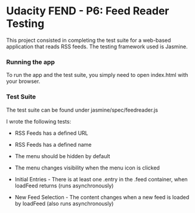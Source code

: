 # Udacity FEND - P6: Feed Reader Testing

This project consisted in completing the test suite for a web-based application that reads RSS feeds.
The testing framework used is Jasmine.

### Running the app

To run the app and the test suite, you simply need to open index.html with your browser.

### Test Suite

The test suite can be found under jasmine/spec/feedreader.js

I wrote the following tests:

*   RSS Feeds has a defined URL
*   RSS Feeds has a defined name

*   The menu should be hidden by default
*   The menu changes visibility when the menu icon is clicked

*   Initial Entries - There is at least one .entry in the .feed container, when loadFeed returns (runs asynchronously)

*   New Feed Selection - The content changes when a new feed is loaded by loadFeed (also runs asynchronously)
